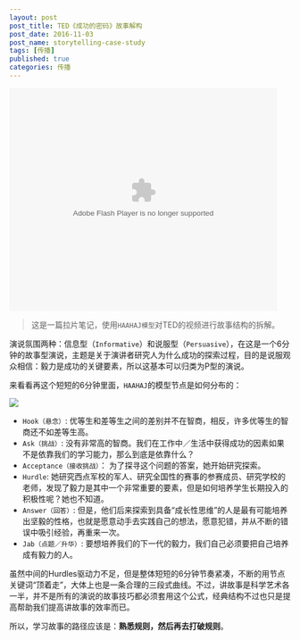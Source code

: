 ```yaml
---
layout: post
post_title: TED《成功的密码》故事解构
post_date: 2016-11-03
post_name: storytelling-case-study
tags: [传播]
published: true
categories: 传播
---
```


<embed src="http://static.video.qq.com/TPout.swf?vid=n0160vjo0mt&auto=0" allowFullScreen="true" quality="high" width="480" height="400" align="middle" allowScriptAccess="always" type="application/x-shockwave-flash"></embed>

> 这是一篇拉片笔记，使用`HAAHAJ模型`对TED的视频进行故事结构的拆解。

演说氛围两种：信息型（`Informative`）和说服型（`Persuasive`），在这是一个6分钟的故事型演说，主题是关于演讲者研究人为什么成功的探索过程，目的是说服观众相信：毅力是成功的关键要素，所以这基本可以归类为P型的演说。

来看看再这个短短的6分钟里面，`HAAHAJ`的模型节点是如何分布的：

![](http://i4.buimg.com/567571/c4a934bf2b2d754e.jpg)

- `Hook（悬念）`:  优等生和差等生之间的差别并不在智商，相反，许多优等生的智商还不如差等生高。
- `Ask（挑战）`: 没有非常高的智商。我们在工作中／生活中获得成功的因素如果不是依靠我们的学习能力，那么到底是依靠什么？
- `Acceptance（接收挑战）`： 为了探寻这个问题的答案，她开始研究探索。
- `Hurdle`: 她研究西点军校的军人、研究全国性的赛事的参赛成员、研究学校的老师，发现了毅力是其中一个非常重要的要素，但是如何培养学生长期投入的积极性呢？她也不知道。
- `Answer（回答）`: 但是，他们后来探索到具备“成长性思维”的人是最有可能培养出坚毅的性格，也就是愿意动手去实践自己的想法，愿意犯错，并从不断的错误中吸引经验，再重来一次。
- `Jab（点题／升华）`: 要想培养我们的下一代的毅力，我们自己必须要把自己培养成有毅力的人。

虽然中间的Hurdles驱动力不足，但是整体短短的6分钟节奏紧凑，不断的用节点关键词“顶着走”，大体上也是一条合理的三段式曲线。不过，讲故事是科学艺术各一半，并不是所有的演说的故事技巧都必须套用这个公式，经典结构不过也只是提高帮助我们提高讲故事的效率而已。

所以，学习故事的路径应该是：**熟悉规则，然后再去打破规则**。


